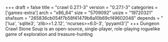 +++
draft = false
title = "crawl 0.27.1-3"
version = "0.27.1-3"
categories = ['games-extra']
arch = "x86_64"
size = "5709092"
usize = "19720321"
sha1sum = "265836cb054f7b58f41479b8a10b69cf49602048"
depends = "['lua', 'sqlite3', 'zlib>=1.2.12', 'ncurses>=6.0-3', 'pyyaml3']"
+++
Dungeon Crawl Stone Soup is an open-source, single-player, role-playing roguelike game of exploration and treasure-hunting
